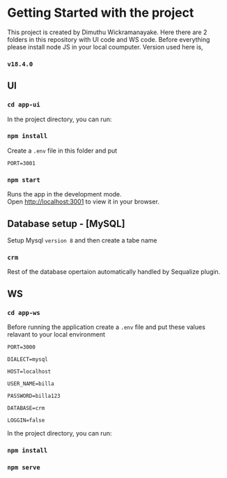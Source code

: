 # Getting Started with the project

This project is created by Dimuthu Wickramanayake. Here there are 2 folders in this repository with UI code and WS code. Before everything please install node JS in your local coumputer. Version used here is,

### `v18.4.0`

## UI

### `cd app-ui`

In the project directory, you can run:

### `npm install`

Create a `.env` file in this folder and put

`PORT=3001`

### `npm start`

Runs the app in the development mode.\
Open [http://localhost:3001](http://localhost:3001) to view it in your browser.

## Database setup - [MySQL]

Setup Mysql `version 8` and then create a tabe name

### `crm`

Rest of the database opertaion automatically handled by Sequalize plugin.

## WS

### `cd app-ws`

Before running the application create a `.env` file and put these values relavant to your local environment

`PORT=3000`

`DIALECT=mysql`

`HOST=localhost`

`USER_NAME=billa`

`PASSWORD=billa123`

`DATABASE=crm `

`LOGGIN=false `

In the project directory, you can run:

### `npm install`

### `npm serve`
